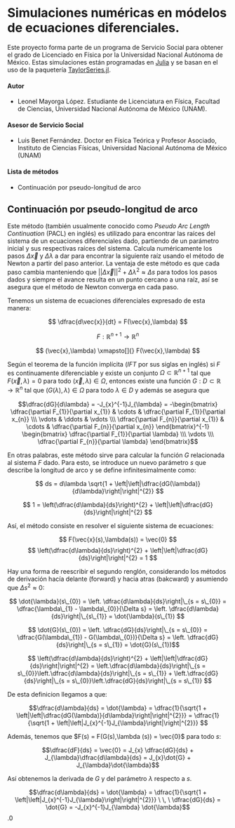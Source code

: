 # Simulaciones numéricas en módelos de ecuaciones diferenciales.

Este proyecto forma parte de un programa de Servicio Social para obtener el grado de Licenciado en Física por la Universidad Nacional Autónoma de México. Estas simulaciones están programadas en [Julia](https://julialang.org/) y se basan en el uso de la paquetería [TaylorSeries.jl](https://github.com/JuliaDiff/TaylorSeries.jl).

#### Autor

- Leonel Mayorga López. Estudiante de Licenciatura en Física, Facultad de Ciencias, Universidad Nacional Autónoma de México (UNAM).

#### Asesor de Servicio Social

- Luis Benet Fernández. Doctor en Física Teórica y Profesor Asociado, Instituto de Ciencias Físicas, Universidad Nacional Autónoma de México (UNAM)

#### Lista de métodos

- Continuación por pseudo-longitud de arco

## Continuación por pseudo-longitud de arco

Este método (también usualmente conocido como *Pseudo Arc Length Continuation* (PACL) en inglés) es utilizado para encontrar las raíces del sistema de un ecuaciones diferenciales dado, partiendo de un parámetro inicial y sus respectivas raíces del sistema. Calcula numéricamente los pasos $\Delta \vec{x}$ y $\Delta \lambda$ a dar para encontrar la siguiente raíz usando el método de Newton a partir del paso anterior. La ventaja de este método es que cada paso cambia manteniendo que $||\Delta \vec{x}||^{2} + \Delta \lambda ^{2} \approx \Delta s$ para todos los pasos dados y siempre el avance resulta en un punto cercano a una raíz, así se asegura que el método de Newton converga en cada paso.

Tenemos un sistema de ecuaciones diferenciales expresado de esta manera:

$$ \dfrac{d\vec{x}}{dt} = F(\vec{x},\lambda) $$

$$F:\mathbb{R}^{n+1} \rightarrow \mathbb{R}^{n}$$

$$ (\vec{x},\lambda) \xmapsto[]{}   F(\vec{x},\lambda) $$

Según el teorema de la función implícita (*IFT* por sus siglas en inglés) si $F$ es continuamente diferenciable y existe un conjunto $\Omega \subset \mathbb{R}^{n+1}$ tal que $F(\vec{x},\lambda) = 0$ para todo $(\vec{x},\lambda) \in \Omega$, entonces existe una función $G:D\subset\mathbb{R} \rightarrow \mathbb{R}^{n}$ tal que $(G(\lambda),\lambda)\in\Omega$ para todo $\lambda \in D$ y además se asegura que

$$\dfrac{dG}{d\lambda} = -J_{x}^{-1}J_{\lambda} = -\begin{bmatrix} \dfrac{\partial F_{1}}{\partial x_{1}} & \cdots & \dfrac{\partial F_{1}}{\partial x_{n}} \\\ \vdots & \ddots & \vdots \\\ \dfrac{\partial F_{n}}{\partial x_{1}} & \cdots & \dfrac{\partial F_{n}}{\partial x_{n}} \end{bmatrix}^{-1} \begin{bmatrix} \dfrac{\partial F_{1}}{\partial \lambda} \\\ \vdots \\\ \dfrac{\partial F_{n}}{\partial \lambda} \end{bmatrix}$$

En otras palabras, este método sirve para calcular la función $G$ relacionada al sistema $F$ dado. Para esto, se introduce un nuevo parámetro $s$ que describe la longitud de arco y se define infinitesimalmente como:

$$ ds = d\lambda \sqrt{1 + \left|\left|\dfrac{dG(\lambda)}{d\lambda}\right|\right|^{2}} $$

$$ 1 = \left(\dfrac{d\lambda}{ds}\right)^{2} + \left|\left|\dfrac{dG}{ds}\right|\right|^{2} $$

Así, el método consiste en resolver el siguiente sistema de ecuaciones:

$$ F(\vec{x}(s),\lambda(s)) = \vec{0} $$
$$ \left(\dfrac{d\lambda}{ds}\right)^{2} + \left|\left|\dfrac{dG}{ds}\right|\right|^{2} = 1 $$

Hay una forma de reescribir el segundo renglón, considerando los métodos de derivación hacía delante (forward) y hacia atras (bakcward) y asumiendo que $\Delta s^{2} \approx 0$:

$$ \dot{\lambda}(s\_{0}) = \left. \dfrac{d\lambda}{ds}\right|\_{s = s\_{0}} = \dfrac{\lambda\_{1} - \lambda\_{0}}{\Delta s} = \left. \dfrac{d\lambda}{ds}\right|\_{s\_{1}} = \dot{\lambda}(s\_{1}) $$

$$ \dot{G}(s\_{0}) = \left. \dfrac{dG}{ds}\right|\_{s = s\_{0}} = \dfrac{G(\lambda\_{1}) - G(\lambda\_{0})}{\Delta s} = \left. \dfrac{dG}{ds}\right|\_{s = s\_{1}} = \dot{G}(s\_{1})$$

$$ \left(\dfrac{d\lambda}{ds}\right)^{2} + \left|\left|\dfrac{dG}{ds}\right|\right|^{2} = \left.\dfrac{d\lambda}{ds}\right|\_{s = s\_{0}}\left.\dfrac{d\lambda}{ds}\right|\_{s = s\_{1}} + \left.\dfrac{dG}{ds}\right|\_{s = s\_{0}}\left.\dfrac{dG}{ds}\right|\_{s = s\_{1}} $$

De esta definicion llegamos a que:

$$\dfrac{d\lambda}{ds} = \dot{\lambda} = \dfrac{1}{\sqrt{1 + \left|\left|\dfrac{dG(\lambda)}{d\lambda}\right|\right|^{2}}} = \dfrac{1}{\sqrt{1 + \left|\left|J_{x}^{-1}J_{\lambda}\right|\right|^{2}}} $$

Además, tenemos que $F(s) = F(G(s),\lambda (s)) = \vec{0}$ para todo $s$:

$$\dfrac{dF}{ds} = \vec{0} = J_{x} \dfrac{dG}{ds} + J_{\lambda}\dfrac{d\lambda}{ds} = J_{x}\dot{G} + J_{\lambda}\dot{\lambda}$$

Así obtenemos la derivada de $G$ y del parámetro $\lambda$ respecto a $s$.

$$\dfrac{d\lambda}{ds} = \dot{\lambda} = \dfrac{1}{\sqrt{1 + \left|\left|J_{x}^{-1}J_{\lambda}\right|\right|^{2}}} \ \, \ \dfrac{dG}{ds} = \dot{G} = -J_{x}^{-1}J_{\lambda} \dot{\lambda}$$.0
